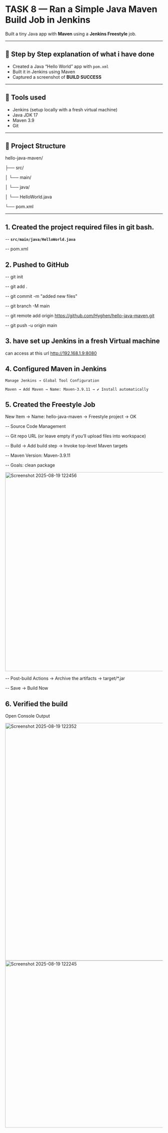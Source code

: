 # TASK 8 — Ran a Simple Java Maven Build Job in Jenkins

Built a tiny Java app with **Maven** using a **Jenkins Freestyle** job.

---

## 🎯 Step by Step explanation of what i have done

- Created a Java “Hello World” app with `pom.xml`
- Built it in Jenkins using Maven
- Captured a screenshot of **BUILD SUCCESS**

---

## 🧰 Tools used

- Jenkins (setup locally with a fresh virtual machine)
- Java JDK 17
- Maven 3.9
- Git 

---

## 📂 Project Structure

hello-java-maven/

├── src/

│ └── main/

│ └── java/

│ └── HelloWorld.java

└── pom.xml

---


## 1. Created the project required files in git bash. 

  -- **`src/main/java/HelloWorld.java`**
  
  -- pom.xml
  
## 2. Pushed to GitHub

  -- git init

  -- git add .
  
  -- git commit -m "added new files"
  
  -- git branch -M main
  
  -- git remote add origin https://github.com/Hyghen/hello-java-maven.git

  -- git push -u origin main


## 3.  have set up Jenkins in a fresh Virtual machine

   
   can access at this url http://192.168.1.9:8080 


## 4.  Configured Maven in Jenkins

    Manage Jenkins → Global Tool Configuration

    Maven → Add Maven → Name: Maven-3.9.11 → ✔ Install automatically


## 5.  Created the Freestyle Job

New Item → Name: hello-java-maven → Freestyle project → OK

-- Source Code Management

-- Git repo URL (or leave empty if you’ll upload files into workspace)

-- Build → Add build step → Invoke top-level Maven targets

-- Maven Version: Maven-3.9.11

-- Goals: clean package

<img width="1802" height="635" alt="Screenshot 2025-08-19 122456" src="https://github.com/user-attachments/assets/c97b6fcc-50ca-4fe9-9e89-1c414c65ccaa" />


-- Post-build Actions → Archive the artifacts → target/*.jar

-- Save → Build Now


## 6. Verified the build 

Open Console Output

<img width="1282" height="758" alt="Screenshot 2025-08-19 122352" src="https://github.com/user-attachments/assets/dfc3e584-ef03-4eea-be64-bdae62178ddd" />


<img width="1691" height="533" alt="Screenshot 2025-08-19 122245" src="https://github.com/user-attachments/assets/5071432b-10f4-46f8-92d7-74e06560ee08" />
